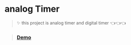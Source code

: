 # analog Timer
>  ✨ this project is analog timer and digital timer 👈👈👈 
  
>  ### [Demo]( https://aboozarhoseini.github.io/simple-js-projects/alalogTimer/index.html)